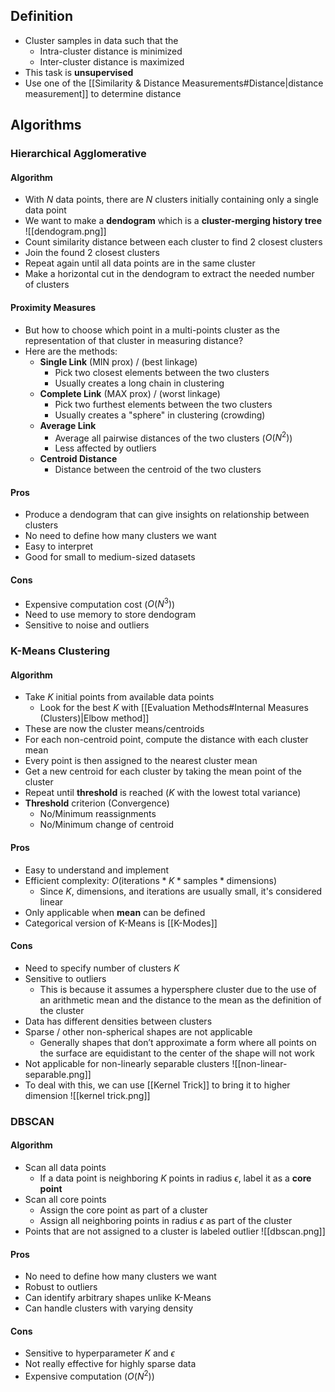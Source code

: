 ## Definition
- Cluster samples in data such that the 
	- Intra-cluster distance is minimized
	- Inter-cluster distance is maximized
- This task is **unsupervised**
- Use one of the [[Similarity & Distance Measurements#Distance|distance measurement]] to determine distance
## Algorithms
### Hierarchical Agglomerative
#### Algorithm
- With $N$ data points, there are $N$ clusters initially containing only a single data point
- We want to make a **dendogram** which is a **cluster-merging history tree**
![[dendogram.png]]
- Count similarity distance between each cluster to find 2 closest clusters
- Join the found 2 closest clusters
- Repeat again until all data points are in the same cluster
- Make a horizontal cut in the dendogram to extract the needed number of clusters
#### Proximity Measures
- But how to choose which point in a multi-points cluster as the representation of that cluster in measuring distance?
- Here are the methods:
	- **Single Link** (MIN prox) / (best linkage)
		- Pick two closest elements between the two clusters
		- Usually creates a long chain in clustering
	- **Complete Link** (MAX prox) / (worst linkage)
		- Pick two furthest elements between the two clusters
		- Usually creates a "sphere" in clustering (crowding)
	- **Average Link**
		- Average all pairwise distances of the two clusters ($O(N^2)$)
		- Less affected by outliers
	- **Centroid Distance**
		- Distance between the centroid of the two clusters
#### Pros
- Produce a dendogram that can give insights on relationship between clusters
- No need to define how many clusters we want
- Easy to interpret
- Good for small to medium-sized datasets
#### Cons
- Expensive computation cost ($O(N^3)$)
- Need to use memory to store dendogram
- Sensitive to noise and outliers
### K-Means Clustering
#### Algorithm
- Take $K$ initial points from available data points
	- Look for the best $K$ with [[Evaluation Methods#Internal Measures (Clusters)|Elbow method]]
- These are now the cluster means/centroids
- For each non-centroid point, compute the distance with each cluster mean 
- Every point is then assigned to the nearest cluster mean
- Get a new centroid for each cluster by taking the mean point of the cluster
- Repeat until **threshold** is reached ($K$ with the lowest total variance) 
- **Threshold** criterion (Convergence)
	- No/Minimum reassignments
	- No/Minimum change of centroid
#### Pros
- Easy to understand and implement
- Efficient complexity: $O(\text{iterations} * K * \text{samples} * \text{dimensions})$
	- Since $K$, $\text{dimensions}$, and $\text{iterations}$ are usually small, it's considered linear
- Only applicable when **mean** can be defined
- Categorical version of K-Means is [[K-Modes]]
#### Cons
- Need to specify number of clusters $K$
- Sensitive to outliers
	- This is because it assumes a hypersphere cluster due to the use of an arithmetic mean and the distance to the mean as the definition of the cluster
- Data has different densities between clusters
- Sparse / other non-spherical shapes are not applicable
	- Generally shapes that don’t approximate a form where all points on the surface are equidistant to the center of the shape will not work
- Not applicable for non-linearly separable clusters
![[non-linear-separable.png]]
- To deal with this, we can use [[Kernel Trick]] to bring it to higher dimension
![[kernel trick.png]]
### DBSCAN
#### Algorithm
- Scan all data points
	- If a data point is neighboring $K$ points in radius $\epsilon$, label it as a **core point**
- Scan all core points
	- Assign the core point as part of a cluster
	- Assign all neighboring points in radius $\epsilon$ as part of the cluster
- Points that are not assigned to a cluster is labeled outlier
![[dbscan.png]]
#### Pros 
- No need to define how many clusters we want
- Robust to outliers
- Can identify arbitrary shapes unlike K-Means
- Can handle clusters with varying density
#### Cons
- Sensitive to hyperparameter $K$ and $\epsilon$
- Not really effective for highly sparse data
- Expensive computation ($O(N^2)$)